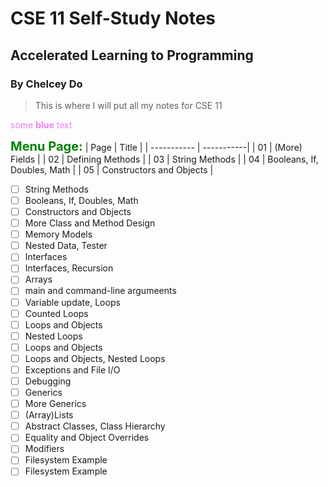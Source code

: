 # CSE 11 Self-Study Notes
## Accelerated Learning to Programming
### By Chelcey Do

> This is where I will put all my notes for CSE 11

<span style="color:violet">some **blue** text</span>

<span style="color:green;font-weight:700;font-size:20px"> 
Menu Page:</span>
| Page | Title |
| ----------- | -----------|
| 01 | (More) Fields |
| 02 | Defining Methods |
| 03 | String Methods |
| 04 | Booleans, If, Doubles, Math |
| 05 | Constructors and Objects |

- [ ] String Methods
- [ ] Booleans, If, Doubles, Math
- [ ] Constructors and Objects
- [ ] More Class and Method Design
- [ ] Memory Models
- [ ] Nested Data, Tester
- [ ] Interfaces
- [ ] Interfaces, Recursion
- [ ] Arrays
- [ ] main and command-line argumeents
- [ ] Variable update, Loops
- [ ] Counted Loops
- [ ] Loops and Objects
- [ ] Nested Loops
- [ ] Loops and Objects
- [ ] Loops and Objects, Nested Loops
- [ ] Exceptions and File I/O
- [ ] Debugging 
- [ ] Generics
- [ ] More Generics
- [ ] (Array)Lists
- [ ] Abstract Classes, Class Hierarchy
- [ ] Equality and Object Overrides
- [ ] Modifiers
- [ ] Filesystem Example 
- [ ] Filesystem Example
